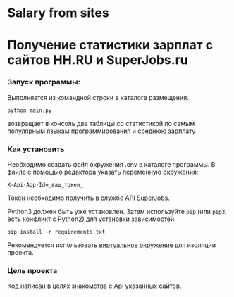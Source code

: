 # Salary from sites
# Получение статистики зарплат с сайтов HH.RU и SuperJobs.ru

### Запуск программы:
Выполняется из командной строки в каталоге размещения.
```
python main.py
```
возвращает в консоль две таблицы 
со статистикой по самым популярным языкам программирования и среднюю зарплату


### Как установить
Необходимо создать файл окружения .env в каталоге программы.
В файле с помощью редактора указать переменную окружения: 
```
X-Api-App-Id=_ваш_токен_
```
Токен необходимо получить в службе [API SuperJobs](https://api.superjob.ru/).

Python3 должен быть уже установлен. Затем используйте `pip` (или `pip3`, есть конфликт с Python2) для установки зависимостей:
```
pip install -r requirements.txt
```
Рекомендуется использовать [виртуальное окружение](https://docs.python.org/3/library/venv.html) для изоляции проекта. 

### Цель проекта
Код написан в целях знакомства с Api указанных сайтов.
